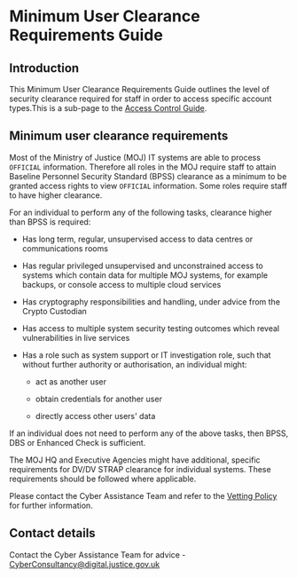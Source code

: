 # Minimum User Clearance Requirements Guide

## Introduction

This Minimum User Clearance Requirements Guide outlines the level of security clearance required for staff in order to access specific account types.This is a sub-page to the [Access Control Guide](access-control-guide.md).

## Minimum user clearance requirements

Most of the Ministry of Justice \(MOJ\) IT systems are able to process `OFFICIAL` information. Therefore all roles in the MOJ require staff to attain Baseline Personnel Security Standard \(BPSS\) clearance as a minimum to be granted access rights to view `OFFICIAL` information. Some roles require staff to have higher clearance.

For an individual to perform any of the following tasks, clearance higher than BPSS is required:

-   Has long term, regular, unsupervised access to data centres or communications rooms

-   Has regular privileged unsupervised and unconstrained access to systems which contain data for multiple MOJ systems, for example backups, or console access to multiple cloud services

-   Has cryptography responsibilities and handling, under advice from the Crypto Custodian

-   Has access to multiple system security testing outcomes which reveal vulnerabilities in live services

-   Has a role such as system support or IT investigation role, such that without further authority or authorisation, an individual might:

    -   act as another user

    -   obtain credentials for another user

    -   directly access other users' data


If an individual does not need to perform any of the above tasks, then BPSS, DBS or Enhanced Check is sufficient.

The MOJ HQ and Executive Agencies might have additional, specific requirements for DV/DV STRAP clearance for individual systems. These requirements should be followed where applicable.

Please contact the Cyber Assistance Team and refer to the [Vetting Policy](https://intranet.justice.gov.uk/guidance/hr/recruitment/security-vetting/) for further information.

## Contact details

Contact the Cyber Assistance Team for advice - [CyberConsultancy@digital.justice.gov.uk](mailto:CyberConsultancy@digital.justice.gov.uk)

